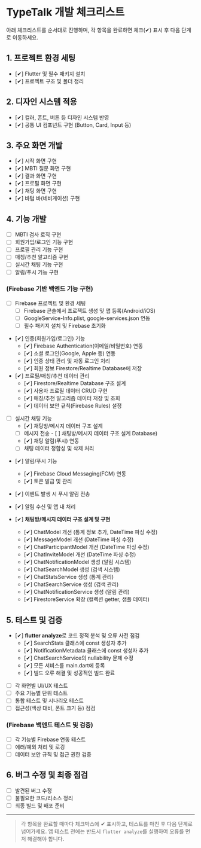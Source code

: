 # TypeTalk 개발 체크리스트

아래 체크리스트를 순서대로 진행하며, 각 항목을 완료하면 체크(✔) 표시 후 다음 단계로 이동하세요.

## 1. 프로젝트 환경 세팅
- [✔] Flutter 및 필수 패키지 설치
- [✔] 프로젝트 구조 및 폴더 정리

## 2. 디자인 시스템 적용
- [✔] 컬러, 폰트, 버튼 등 디자인 시스템 반영
- [✔] 공통 UI 컴포넌트 구현 (Button, Card, Input 등)

## 3. 주요 화면 개발
- [✔] 시작 화면 구현
- [✔] MBTI 질문 화면 구현
- [✔] 결과 화면 구현
- [✔] 프로필 화면 구현
- [✔] 채팅 화면 구현
- [✔] 바텀 바(네비게이션) 구현

## 4. 기능 개발
- [ ] MBTI 검사 로직 구현
- [ ] 회원가입/로그인 기능 구현
- [ ] 프로필 관리 기능 구현
- [ ] 매칭/추천 알고리즘 구현
- [ ] 실시간 채팅 기능 구현
- [ ] 알림/푸시 기능 구현

### (Firebase 기반 백엔드 기능 구현)
- [ ] Firebase 프로젝트 및 환경 세팅
    - [ ] Firebase 콘솔에서 프로젝트 생성 및 앱 등록(Android/iOS)
    - [ ] GoogleService-Info.plist, google-services.json 연동
    - [ ] 필수 패키지 설치 및 Firebase 초기화
- [✔] 인증(회원가입/로그인) 기능
    - [✔] Firebase Authentication(이메일/비밀번호) 연동
    - [✔] 소셜 로그인(Google, Apple 등) 연동
    - [✔] 인증 상태 관리 및 자동 로그인 처리
    - [✔] 회원 정보 Firestore/Realtime Database에 저장
- [✔] 프로필/매칭/추천 데이터 관리
    - [✔] Firestore/Realtime Database 구조 설계
    - [✔] 사용자 프로필 데이터 CRUD 구현
    - [✔] 매칭/추천 알고리즘 데이터 저장 및 조회
    - [✔] 데이터 보안 규칙(Firebase Rules) 설정
- [ ] 실시간 채팅 기능
    - [✔] 채팅방/메시지 데이터 구조 설계
    - [ ] 메시지 전송    - [ ] 채팅방/메시지 데이터 구조 설계
 Database)
    - [✔] 채팅 알림(푸시) 연동
    - [ ] 채팅 데이터 정합성 및 삭제 처리
- [✔] 알림/푸시 기능
    - [✔] Firebase Cloud Messaging(FCM) 연동
    - [✔] 토큰 발급 및 관리
- [✔] 이벤트 발생 시 푸시 알림 전송
- [✔] 알림 수신 및 앱 내 처리

- [✔] **채팅방/메시지 데이터 구조 설계 및 구현**
  - [✔] ChatModel 개선 (통계 정보 추가, DateTime 파싱 수정)
  - [✔] MessageModel 개선 (DateTime 파싱 수정)
  - [✔] ChatParticipantModel 개선 (DateTime 파싱 수정)
  - [✔] ChatInviteModel 개선 (DateTime 파싱 수정)
  - [✔] ChatNotificationModel 생성 (알림 시스템)
  - [✔] ChatSearchModel 생성 (검색 시스템)
  - [✔] ChatStatsService 생성 (통계 관리)
  - [✔] ChatSearchService 생성 (검색 관리)
  - [✔] ChatNotificationService 생성 (알림 관리)
  - [✔] FirestoreService 확장 (컬렉션 getter, 샘플 데이터)

## 5. 테스트 및 검증
- [✔] **flutter analyze**로 코드 정적 분석 및 오류 사전 점검
  - [✔] SearchStats 클래스에 const 생성자 추가
  - [✔] NotificationMetadata 클래스에 const 생성자 추가
  - [✔] ChatSearchService의 nullability 문제 수정
  - [✔] 모든 서비스를 main.dart에 등록
  - [✔] 빌드 오류 해결 및 성공적인 빌드 완료
- [ ] 각 화면별 UI/UX 테스트
- [ ] 주요 기능별 단위 테스트
- [ ] 통합 테스트 및 시나리오 테스트
- [ ] 접근성(색상 대비, 폰트 크기 등) 점검

### (Firebase 백엔드 테스트 및 검증)
- [ ] 각 기능별 Firebase 연동 테스트
- [ ] 에러/예외 처리 및 로깅
- [ ] 데이터 보안 규칙 및 접근 권한 검증

## 6. 버그 수정 및 최종 점검
- [ ] 발견된 버그 수정
- [ ] 불필요한 코드/리소스 정리
- [ ] 최종 빌드 및 배포 준비

---

> 각 항목을 완료할 때마다 체크박스에 ✔ 표시하고, 테스트를 마친 후 다음 단계로 넘어가세요.
> 앱 테스트 전에는 반드시 `flutter analyze`를 실행하여 오류를 먼저 해결해야 합니다. 